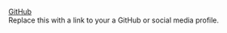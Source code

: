 [GitHub](http://github.com) <br>
Replace this with a link to your a GitHub or social media profile.
